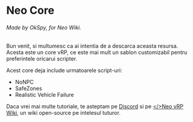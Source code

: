 # Neo Core

###### Made by OkSpy, for Neo Wiki.

Bun venit, si multumesc ca ai intentia de a descarca aceasta resursa. Acesta este un core vRP, ce este mai mult un sablon customizabil pentru preferintele oricarui scripter.

Acest core deja include urmatoarele script-uri:
- NoNPC
- SafeZones
- Realistic Vehicle Failure

Daca vrei mai multe tutoriale, te asteptam pe [Discord](https://discord.gg/skBEqPSxWT) si pe [</>Neo vRP Wiki](https://neowiki.notion.site/Neo-vRP-Hub-Wiki-77b397556ba14d0b8292fd85f6d84da4), un wiki open-source pe intelesul tuturor.
